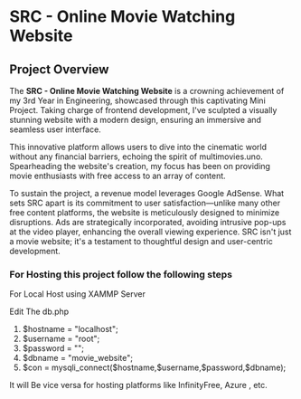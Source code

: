 <h1>SRC - Online Movie Watching Website</h1>

<h2>Project Overview</h2>

<p>

The <b>SRC - Online Movie Watching Website</b> is a crowning achievement of my 3rd Year in Engineering, showcased through this captivating Mini Project. Taking charge of frontend development, I've sculpted a visually stunning website with a modern design, ensuring an immersive and seamless user interface.

</p>

<p>
This innovative platform allows users to dive into the cinematic world without any financial barriers, echoing the spirit of multimovies.uno. Spearheading the website's creation, my focus has been on providing movie enthusiasts with free access to an array of content.
</p>

<p>To sustain the project, a revenue model leverages Google AdSense. What sets SRC apart is its commitment to user satisfaction—unlike many other free content platforms, the website is meticulously designed to minimize disruptions. Ads are strategically incorporated, avoiding intrusive pop-ups at the video player, enhancing the overall viewing experience. SRC isn't just a movie website; it's a testament to thoughtful design and user-centric development.
</p>

<h3>For Hosting this project follow the following steps</h3>

<p>For Local Host using XAMMP Server </p>
<p>Edit The db.php </p>
<ol>
<li>$hostname = "localhost"; </li>
<li>$username = "root"; </li>
<li>$password = ""; </li>
<li>$dbname = "movie_website"; </li>
<li>$con = mysqli_connect($hostname,$username,$password,$dbname); </li>
</ol>

<p>It will Be vice versa for hosting platforms like InfinityFree, Azure , etc.</p>
